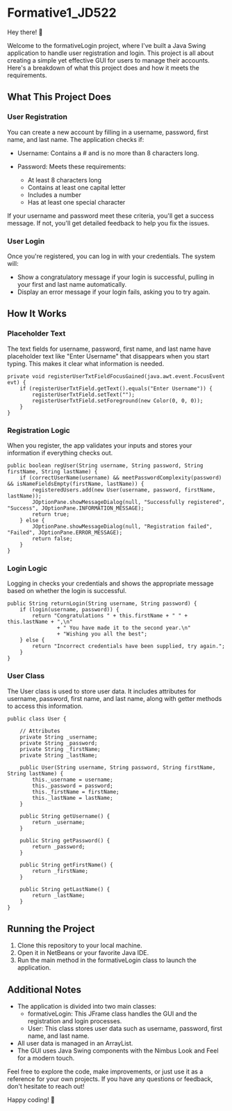 # Formative1_JD522


Hey there! 👋

Welcome to the formativeLogin project, where I've built a Java Swing application to handle user registration and login. This project is all about creating a simple yet effective GUI for users to manage their accounts. Here's a breakdown of what this project does and how it meets the requirements.

## What This Project Does
### User Registration
You can create a new account by filling in a username, password, first name, and last name. The application checks if:

* Username: Contains a # and is no more than 8 characters long.

* Password: Meets these requirements:
  * At least 8 characters long
  * Contains at least one capital letter
  * Includes a number
  * Has at least one special character

 
If your username and password meet these criteria, you'll get a success message.
If not, you'll get detailed feedback to help you fix the issues.

### User Login
Once you're registered, you can log in with your credentials. The system will:

* Show a congratulatory message if your login is successful, pulling in your first and last name automatically.
* Display an error message if your login fails, asking you to try again.

## How It Works

### Placeholder Text
The text fields for username, password, first name, and last name have placeholder text like "Enter Username" that disappears when you start typing. This makes it clear what information is needed.
```
private void registerUserTxtFieldFocusGained(java.awt.event.FocusEvent evt) {
    if (registerUserTxtField.getText().equals("Enter Username")) {
        registerUserTxtField.setText("");
        registerUserTxtField.setForeground(new Color(0, 0, 0));
    }
}
```

### Registration Logic
When you register, the app validates your inputs and stores your information if everything checks out.
```
public boolean regUser(String username, String password, String firstName, String lastName) {
    if (correctUserName(username) && meetPasswordComplexity(password) && isNameFieldsEmpty(firstName, lastName)) {
        registeredUsers.add(new User(username, password, firstName, lastName));
        JOptionPane.showMessageDialog(null, "Successfully registered", "Success", JOptionPane.INFORMATION_MESSAGE);
        return true;
    } else {
        JOptionPane.showMessageDialog(null, "Registration failed", "Failed", JOptionPane.ERROR_MESSAGE);
        return false;
    }
}
```

### Login Logic
Logging in checks your credentials and shows the appropriate message based on whether the login is successful.
```
public String returnLogin(String username, String password) {
    if (login(username, password)) {
        return "Congratulations " + this.firstName + " " + this.lastName + ",\n"
                + " You have made it to the second year.\n"
                + "Wishing you all the best";
    } else {
        return "Incorrect credentials have been supplied, try again.";
    }
}
```

### User Class
The User class is used to store user data. It includes attributes for username, password, first name, and last name, along with getter methods to access this information.
```
public class User {

    // Attributes
    private String _username;
    private String _password;
    private String _firstName;
    private String _lastName;

    public User(String username, String password, String firstName, String lastName) {
        this._username = username;
        this._password = password;
        this._firstName = firstName;
        this._lastName = lastName;
    }

    public String getUsername() {
        return _username;
    }

    public String getPassword() {
        return _password;
    }

    public String getFirstName() {
        return _firstName;
    }

    public String getLastName() {
        return _lastName;
    }
}
```

## Running the Project
1. Clone this repository to your local machine.
2. Open it in NetBeans or your favorite Java IDE.
3. Run the main method in the formativeLogin class to launch the application.

## Additional Notes
* The application is divided into two main classes:
  * formativeLogin: This JFrame class handles the GUI and the registration and login processes.
  * User: This class stores user data such as username, password, first name, and last name.
* All user data is managed in an ArrayList.
* The GUI uses Java Swing components with the Nimbus Look and Feel for a modern touch.

Feel free to explore the code, make improvements, or just use it as a reference for your own projects. If you have any questions or feedback, don't hesitate to reach out!

Happy coding! 🚀
